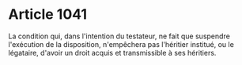 # Article 1041

La condition qui, dans l'intention du testateur, ne fait que suspendre l'exécution de la disposition, n'empêchera pas l'héritier institué, ou le légataire, d'avoir un droit acquis et transmissible à ses héritiers.
